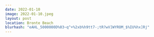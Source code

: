 ```yaml
---
date: 2022-01-10
image: 2022-01-10.jpeg
layout: post
location: Bronte Beach
blurhash: "eAHL_5000000D%03~q^+%2xb%h9tt7-;tR?wV]WYROM_$%IU%hx]Rj"
---
```




